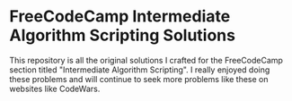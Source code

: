 # FreeCodeCamp Intermediate Algorithm Scripting Solutions

This repository is all the original solutions I crafted for the FreeCodeCamp section titled "Intermediate Algorithm Scripting". I really enjoyed doing these problems and will continue to seek more problems like these on websites like CodeWars.
